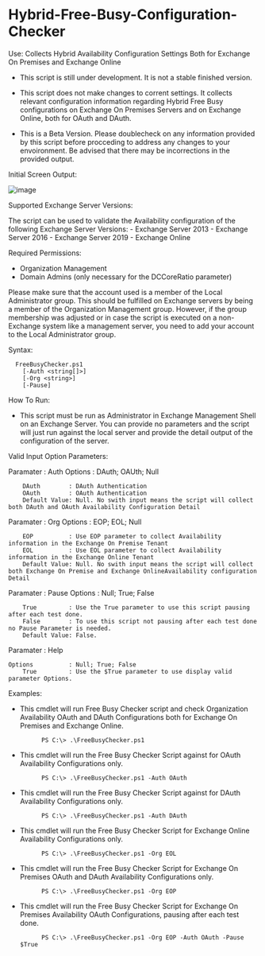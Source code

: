 # Hybrid-Free-Busy-Configuration-Checker

Use: Collects Hybrid Availability Configuration Settings Both for Exchange On Premises and Exchange Online  

- This script is still under development. It is not a stable finished version.

- This script does not make changes to corrent settings. It collects relevant configuration information regarding Hybrid Free Busy configurations on Exchange On Premises Servers and on Exchange Online, both for OAuth and DAuth.

- This is a Beta Version. Please doublecheck on any information provided by this script before procceding to address any changes to your envoironment. Be advised that there may be incorrections in the provided output.


Initial Screen Output:

![image](https://user-images.githubusercontent.com/3670637/215355627-ee99b28d-1753-4461-8cef-969340cbc7a3.png)



Supported Exchange Server Versions:

The script can be used to validate the Availability configuration of the following Exchange Server Versions: - Exchange Server 2013 - Exchange Server 2016 - Exchange Server 2019 - Exchange Online



Required Permissions:

- Organization Management
- Domain Admins (only necessary for the DCCoreRatio parameter)


Please make sure that the account used is a member of the Local Administrator group. This should be fulfilled on Exchange servers by being a member of the Organization Management group. However, if the group membership was adjusted or in case the script is executed on a non-Exchange system like a management server, you need to add your account to the Local Administrator group. 

                
Syntax:

      FreeBusyChecker.ps1
        [-Auth <string[]>]
        [-Org <string>]
        [-Pause]
  
  
How To Run:

- This script must be run as Administrator in Exchange Management Shell on an Exchange Server. You can provide no parameters and the script will just run against the local server and provide the detail output of the configuration of the server.



Valid Input Option Parameters:

  Paramater          : Auth
    Options          : DAuth; OAUth; Null
    
        DAuth        : DAuth Authentication
        OAuth        : OAuth Authentication
        Default Value: Null. No swith input means the script will collect both DAuth and OAuth Availability Configuration Detail


  Paramater          : Org
    Options          : EOP; EOL; Null
    
        EOP          : Use EOP parameter to collect Availability information in the Exchange On Premise Tenant
        EOL          : Use EOL parameter to collect Availability information in the Exchange Online Tenant
        Default Value: Null. No swith input means the script will collect both Exchange On Premise and Exchange OnlineAvailability configuration Detail


  Paramater          : Pause
    Options          : Null; True; False
    
        True         : Use the True parameter to use this script pausing after each test done.
        False        : To use this script not pausing after each test done no Pause Parameter is needed.
        Default Value: False.


  Paramater          : Help
  
    Options          : Null; True; False
        True         : Use the $True parameter to use display valid parameter Options.



Examples:


- This cmdlet will run Free Busy Checker script and check Organization Availability OAuth and DAuth Configurations both for Exchange On Premises and Exchange Online.

            PS C:\> .\FreeBusyChecker.ps1

- This cmdlet will run the Free Busy Checker Script against for OAuth Availability Configurations only.

            PS C:\> .\FreeBusyChecker.ps1 -Auth OAuth

- This cmdlet will run the Free Busy Checker Script against for DAuth Availability Configurations only.

            PS C:\> .\FreeBusyChecker.ps1 -Auth DAuth

- This cmdlet will run the Free Busy Checker Script for Exchange Online Availability Configurations only.

            PS C:\> .\FreeBusyChecker.ps1 -Org EOL

- This cmdlet will run the Free Busy Checker Script for Exchange On Premises OAuth and DAuth Availability Configurations only.

            PS C:\> .\FreeBusyChecker.ps1 -Org EOP

- This cmdlet will run the Free Busy Checker Script for Exchange On Premises Availability OAuth Configurations, pausing after each test done.

            PS C:\> .\FreeBusyChecker.ps1 -Org EOP -Auth OAuth -Pause $True
